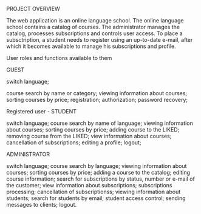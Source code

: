PROJECT OVERVIEW

The web application is an online language school. The online language school contains a catalog of courses. The administrator manages the catalog, processes subscriptions and controls user access. To place a subsctription, a student needs to register using an up-to-date e-mail, after which it becomes available to manage his subscriptions and profile.

User roles and functions available to them

GUEST

switch language;

course search by name or category;
viewing information about courses;
sorting courses by price;
registration;
authorization;
password recovery;

Registered user - STUDENT

switch language;
course search by name of language;
viewing information about courses;
sorting courses by price;
adding course to the LIKED;
removing course from the LIKED;
view information about courses;
cancellation of subscriptions;
editing a profile;
logout;

ADMINISTRATOR

switch language;
course search by language;
viewing information about courses;
sorting courses by price;
adding a course to the catalog;
editing course information;
search for subscriptions by status, number or e-mail of the customer;
view information about subscriptions;
subscriptions processing;
cancellation of subscriptionss;
viewing information about students;
search for students by email;
student access control;
sending messages to clients;
logout.
